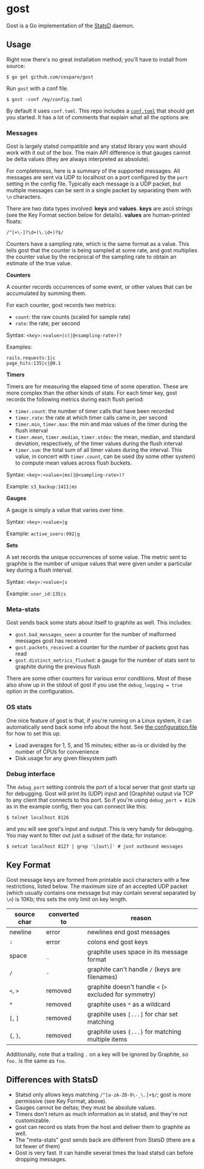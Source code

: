 # gost

Gost is a Go implementation of the [StatsD](https://github.com/etsy/statsd/) daemon.

## Usage

Right now there's no great installation method; you'll have to install from source:

    $ go get github.com/cespare/gost

Run `gost` with a conf file.

    $ gost -conf /my/config.toml

By default it uses `conf.toml`. This repo includes a [`conf.toml`](conf.toml) that should get you started. It
has a lot of comments that explain what all the options are.

### Messages

Gost is largely statsd compatible and any statsd library you want should work with it out of the box. The main
API difference is that gauges cannot be delta values (they are always interpreted as absolute).

For completeness, here is a summary of the supported messages. All messages are sent via UDP to localhost on a
port configured by the `port` setting in the config file. Typically each message is a UDP packet, but multiple
messages can be sent in a single packet by separating them with `\n` characters.

There are two data types involved: **keys** and **values**. **keys** are ascii strings (see the Key Format
section below for details). **values** are human-printed floats:

    /^[+\-]?\d+(\.\d+)?$/

Counters have a sampling rate, which is the same format as a value. This tells gost that the counter is being
sampled at some rate, and gost multiplies the counter value by the reciprocal of the sampling rate to obtain
an estimate of the true value.

**Counters**

A counter records occurrences of some event, or other values that can be accumulated by summing them.

For each counter, gost records two metrics:

* `count`: the raw counts (scaled for sample rate)
* `rate`: the rate, per second

Syntax: `<key>:<value>|c(|@<sampling-rate>)?`

Examples:

    rails.requests:1|c
    page_hits:135|c|@0.1

**Timers**

Timers are for measuring the elapsed time of some operation. These are more complex than the other kinds of
stats. For each timer key, gost records the following metrics during each flush period:

* `timer.count`: the number of timer calls that have been recorded
* `timer.rate`: the rate at which timer calls came in, per second
* `timer.min`, `timer.max`: the min and max values of the timer during the flush interval
* `timer.mean`, `timer.median`, `timer.stdev`: the mean, median, and standard deviation, respectively, of
  the timer values during the flush interval
* `timer.sum`: the total sum of all timer values during the interval. This value, in concert with
  `timer.count`, can be used (by some other system) to compute mean values across flush buckets.

Syntax: `<key>:<value>|ms(|@<sampling-rate>)?`

Example: `s3_backup:1411|ms`

**Gauges**

A gauge is simply a value that varies over time.

Syntax: `<key>:<value>|g`

Example: `active_users:992|g`

**Sets**

A set records the unique occurrences of some value. The metric sent to graphite is the number of unique values
that were given under a particular key during a flush interval.

Syntax: `<key>:<value>|s`

Example: `user_id:135|s`

### Meta-stats

Gost sends back some stats about itself to graphite as well. This includes:

* `gost.bad_messages_seen`: a counter for the number of malformed messages gost has received
* `gost.packets_received`: a counter for the number of packets gost has read
* `gost.distinct_metrics_flushed`: a gauge for the number of stats sent to graphite during the previous flush

There are some other counters for various error conditions. Most of these also show up in the stdout of gost
if you use the `debug_logging = true` option in the configuration.

### OS stats

One nice feature of gost is that, if you're running on a Linux system, it can automatically send back some
info about the host. See [the configuration file](conf.toml) for how to set this up.

* Load averages for 1, 5, and 15 minutes; either as-is or divided by the number of CPUs for convenience
* Disk usage for any given filesystem path

### Debug interface

The `debug_port` setting controls the port of a local server that gost starts up for debugging. Gost will
print its (UDP) input and (Graphite) output via TCP to any client that connects to this port. So if you're using
`debug_port = 8126` as in the example config, then you can connect like this:

    $ telnet localhost 8126

and you will see gost's input and output. This is very handy for debugging. You may want to filter out just a
subset of the data; for instance:

    $ netcat localhost 8127 | grep '\[out\]' # just outbound messages

## Key Format

Gost message keys are formed from printable ascii characters with a few restrictions, listed below. The
maximum size of an accepted UDP packet (which usually contains one message but may contain several separated
by `\n`) is 10Kb; this sets the only limit on key length.

source char |             converted to              | reason
------------|---------------------------------------|-------
   newline  |                 error                 | newlines end gost messages
    `:`     |                 error                 | colons end gost keys
   space    |                  `_`                  | graphite uses space in its message format
    `/`     |                  `-`                  | graphite can't handle `/` (keys are filenames)
  `<`, `>`  |                removed                | graphite doesn't handle `<` (`>` excluded for symmetry)
    `*`     |                removed                | graphite uses `*` as a wildcard
  `[`, `]`  |                removed                | graphite uses `[...]` for char set matching
  `{`, `}`, |                removed                | graphite uses `{...}` for matching multiple items

Additionally, note that a trailing `.` on a key will be ignored by Graphite, so `foo.` is the same as `foo`.

## Differences with StatsD

* Statsd only allows keys matching `/^[a-zA-Z0-9\-_\.]+$/`; gost is more permissive (see Key Format, above).
* Gauges cannot be deltas; they must be absolute values.
* Timers don't return as much information as in statsd, and they're not customizable.
* gost can record os stats from the host and deliver them to graphite as well.
* The "meta-stats" gost sends back are different from StatsD (there are a lot fewer of them)
* Gost is very fast. It can handle several times the load statsd can before dropping messages.
